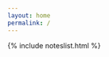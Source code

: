 ```yaml
---
layout: home
permalink: /
---
```

<div class='case-studies-wrapper'>
  {% include noteslist.html %}
</div>